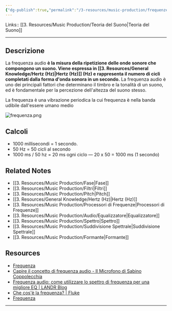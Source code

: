 ```yaml
---
{"dg-publish":true,"permalink":"/3-resources/music-production/frequenze/"}
---
```


Links:: [[3. Resources/Music Production/Teoria del Suono\|Teoria del Suono]]

---
## Descrizione

La frequenza audio **è la misura della ripetizione delle onde sonore che compongono un suono. Viene espressa in [[3. Resources/General Knowledge/Hertz (Hz)\|Hertz (Hz)]] (Hz) e rappresenta il numero di cicli completati dalla forma d'onda sonora in un secondo.** La frequenza audio è uno dei principali fattori che determinano il timbro e la tonalità di un suono, ed è fondamentale per la percezione dell'altezza del suono stesso.

La frequenza è una vibrazione periodica la cui frequenza è nella banda udibile dall'essere umano medio

![frequenza.png](/img/user/3.%20Resources/Images/frequenza.png)

## Calcoli

- 1000 millisecondi = 1 secondo.
- 50 Hz = 50 cicli al secondo
- 1000 ms / 50 hz = 20 ms ogni ciclo — 20 x 50 = 1000 ms (1 secondo)

## Related Notes

- [[3. Resources/Music Production/Fase\|Fase]]
- [[3. Resources/Music Production/Filtri\|Filtri]]
- [[3. Resources/Music Production/Pitch\|Pitch]]
- [[3. Resources/General Knowledge/Hertz (Hz)\|Hertz (Hz)]]
- [[3. Resources/Music Production/Processori di Frequenze\|Processori di Frequenze]]
- [[3. Resources/Music Production/Audio/Equalizzatore\|Equalizzatore]]
- [[3. Resources/Music Production/Spettro\|Spettro]]
- [[3. Resources/Music Production/Suddivisione Spettrale\|Suddivisione Spettrale]]
- [[3. Resources/Music Production/Formante\|Formante]]


## Resources

- [Frequenza](https://www.youmath.it/lezioni/fisica/cinematica/3244-frequenza.html)
- [Capire il concetto di frequenza audio - Il Microfono di Sabino Coppolecchia](https://www.ilmicrofono.it/blog/frequenze-hertz-b74.html)
- [Frequenza audio: come utilizzare lo spettro di frequenza per una migliore EQ | LANDR Blog](https://blog.landr.com/it/frequenza-audio-come-utilizzare-lo-spettro-di-frequenza-per-una-migliore-equalizzazione/)
- [Che cos'è la frequenza? | Fluke](https://www.fluke.com/it-it/informazioni/blog/tester/che-cose-la-frequenza)
- [Frequenza](https://www.youmath.it/lezioni/fisica/cinematica/3244-frequenza.html)



---
